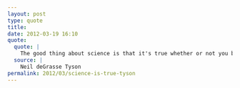 ```yaml
---
layout: post
type: quote
title: 
date: 2012-03-19 16:10
quote: 
  quote: |
    The good thing about science is that it's true whether or not you believe in it.
  source: |
    Neil deGrasse Tyson
permalink: 2012/03/science-is-true-tyson
---
```


